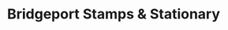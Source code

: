 ---
title: "Bridgeport Stamps & Stationary"
url: /richmond/bridgeport-stamps-and-stationary/
shop: office supplies
---